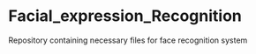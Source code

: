 # Facial_expression_Recognition
Repository containing necessary files for face recognition system  
